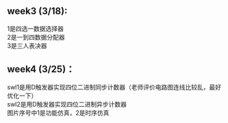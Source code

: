 ## week3 (3/18):
1是四选一数据选择器  
2是一到四数据分配器  
3是三人表决器  

## week4 (3/25)：
swl1是用D触发器实现四位二进制同步计数器（老师评价电路图连线比较乱，最好优化一下）  
swl2是用D触发器实现四位二进制异步计数器  
图片序号中1是功能仿真，2是时序仿真  
